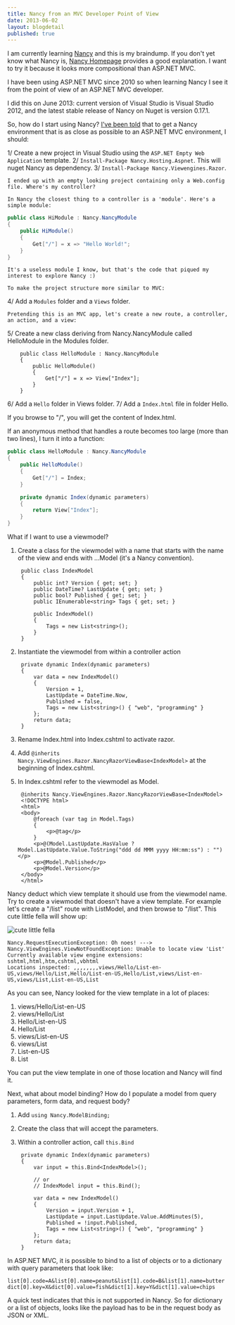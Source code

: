 ```yaml
---
title: Nancy from an MVC Developer Point of View
date: 2013-06-02
layout: blogdetail
published: true
---
```


I am currently learning [Nancy](https://github.com/NancyFx/Nancy) and this is my braindump. If you don't yet know what Nancy is, [Nancy Homepage](http://nancyfx.org/) provides a good explanation. I want to try it because it looks more compositional than ASP.NET MVC.

I have been using ASP.NET MVC since 2010 so when learning Nancy I see it from the point of view of an ASP.NET MVC developer.

I did this on June 2013: current version of Visual Studio is Visual Studio 2012, and the latest stable release of Nancy on Nuget is version 0.17.1.

So, how do I start using Nancy? [I've been told](http://jhovgaard.net/from-aspnet-mvc-to-nancy-part-1) that to get a Nancy environment that is as close as possible to an ASP.NET MVC environment, I should:

1/ Create a new project in Visual Studio using the `ASP.NET Empty Web Application` template.
2/ `Install-Package Nancy.Hosting.Aspnet`. This will nuget Nancy as dependency.
3/ `Install-Package Nancy.Viewengines.Razor`.

    I ended up with an empty looking project containing only a Web.config file. Where's my controller?

    In Nancy the closest thing to a controller is a 'module'. Here's a simple module:

```c#
public class HiModule : Nancy.NancyModule
{
    public HiModule()
    {
        Get["/"] = x => "Hello World!";
    }
}
```

    It's a useless module I know, but that's the code that piqued my interest to explore Nancy :)

    To make the project structure more similar to MVC:

4/ Add a `Modules` folder and a `Views` folder.

    Pretending this is an MVC app, let's create a new route, a controller, an action, and a view:

5/ Create a new class deriving from Nancy.NancyModule called HelloModule in the Modules folder.

        public class HelloModule : Nancy.NancyModule
        {
            public HelloModule()
            {
                Get["/"] = x => View["Index"];
            }
        }

6/ Add a `Hello` folder in Views folder.
7/ Add a `Index.html` file in folder Hello.

If you browse to "/", you will get the content of Index.html.

If an anonymous method that handles a route becomes too large (more than two lines), I turn it into a function:

```c#
public class HelloModule : Nancy.NancyModule
{
    public HelloModule()
    {
        Get["/"] = Index;
    }

    private dynamic Index(dynamic parameters)
    {
        return View["Index"];
    }
}
```

What if I want to use a viewmodel?

1. Create a class for the viewmodel with a name that starts with the name of the view and ends with ...Model (it's a Nancy convention).

        public class IndexModel
        {
            public int? Version { get; set; }
            public DateTime? LastUpdate { get; set; }
            public bool? Published { get; set; }
            public IEnumerable<string> Tags { get; set; }

            public IndexModel()
            {
                Tags = new List<string>();
            }
        }

2. Instantiate the viewmodel from within a controller action

        private dynamic Index(dynamic parameters)
        {
            var data = new IndexModel()
            {
                Version = 1,
                LastUpdate = DateTime.Now,
                Published = false,
                Tags = new List<string>() { "web", "programming" }
            };
            return data;
        }

3. Rename Index.html into Index.cshtml to activate razor.
4. Add `@inherits Nancy.ViewEngines.Razor.NancyRazorViewBase<IndexModel>` at the beginning of Index.cshtml.
5. In Index.cshtml refer to the viewmodel as Model.

        @inherits Nancy.ViewEngines.Razor.NancyRazorViewBase<IndexModel>
        <!DOCTYPE html>
        <html>
        <body>
            @foreach (var tag in Model.Tags)
            {
                <p>@tag</p>
            }
            <p>@(Model.LastUpdate.HasValue ? Model.LastUpdate.Value.ToString("ddd dd MMM yyyy HH:mm:ss") : "")</p>
            <p>@Model.Published</p>
            <p>@Model.Version</p>
        </body>
        </html>

Nancy deduct which view template it should use from the viewmodel name. Try to create a viewmodel that doesn't have a view template. For example let's create a "/list" route with ListModel, and then browse to "/list". This cute little fella will show up:

![cute little fella](http://i1144.photobucket.com/albums/o484/nnddcc/article/gerbil_zpse3ea4823.png)

    Nancy.RequestExecutionException: Oh noes! ---> Nancy.ViewEngines.ViewNotFoundException: Unable to locate view 'List'
    Currently available view engine extensions: sshtml,html,htm,cshtml,vbhtml
    Locations inspected: ,,,,,,,,views/Hello/List-en-US,views/Hello/List,Hello/List-en-US,Hello/List,views/List-en-US,views/List,List-en-US,List

As you can see, Nancy looked for the view template in a lot of places:

1. views/Hello/List-en-US
2. views/Hello/List
3. Hello/List-en-US
4. Hello/List
5. views/List-en-US
6. views/List
7. List-en-US
8. List

You can put the view template in one of those location and Nancy will find it.

Next, what about model binding? How do I populate a model from query parameters, form data, and request body?

1. Add `using Nancy.ModelBinding;`
2. Create the class that will accept the parameters.
3. Within a controller action, call `this.Bind`

        private dynamic Index(dynamic parameters)
        {
            var input = this.Bind<IndexModel>();

            // or
            // IndexModel input = this.Bind();

            var data = new IndexModel()
            {
                Version = input.Version + 1,
                LastUpdate = input.LastUpdate.Value.AddMinutes(5),
                Published = !input.Published,
                Tags = new List<string>() { "web", "programming" }
            };
            return data;
        }

In ASP.NET MVC, it is possible to bind to a list of objects or to a dictionary with query parameters that look like:

    list[0].code=A&list[0].name=peanut&list[1].code=B&list[1].name=butter
    dict[0].key=X&dict[0].value=fish&dict[1].key=Y&dict[1].value=chips

A quick test indicates that this is not supported in Nancy. So for dictionary or a list of objects, looks like the payload has to be in the request body as JSON or XML.
